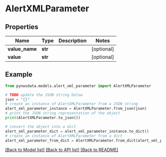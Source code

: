 # AlertXMLParameter


## Properties

Name | Type | Description | Notes
------------ | ------------- | ------------- | -------------
**value_name** | **str** |  | [optional] 
**value** | **str** |  | [optional] 

## Example

```python
from pynwsdata.models.alert_xml_parameter import AlertXMLParameter

# TODO update the JSON string below
json = "{}"
# create an instance of AlertXMLParameter from a JSON string
alert_xml_parameter_instance = AlertXMLParameter.from_json(json)
# print the JSON string representation of the object
print(AlertXMLParameter.to_json())

# convert the object into a dict
alert_xml_parameter_dict = alert_xml_parameter_instance.to_dict()
# create an instance of AlertXMLParameter from a dict
alert_xml_parameter_from_dict = AlertXMLParameter.from_dict(alert_xml_parameter_dict)
```
[[Back to Model list]](../README.md#documentation-for-models) [[Back to API list]](../README.md#documentation-for-api-endpoints) [[Back to README]](../README.md)


